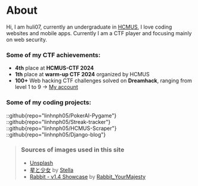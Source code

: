 # About
Hi, I am huli07, currently an undergraduate in [HCMUS](https://hcmus.edu.vn), I love coding websites and mobile apps. Currently I am a CTF player and focusing mainly on web security.

### Some of my CTF achievements:
- **4th** place at **HCMUS-CTF 2024**
- **1th** place at **warm-up CTF 2024** organized by HCMUS
- **100+** Web hacking CTF challenges solved on **Dreamhack**, ranging from level 1 to 9 -> [My account](https://dreamhack.io/users/63923)


### Some of my coding projects:
::github{repo="linhnph05/PokerAI-Pygame"}
::github{repo="linhnph05/Streak-tracker"}
::github{repo="linhnph05/HCMUS-Scraper"}
::github{repo="linhnph05/Django-blog"}

> ### Sources of images used in this site
> - [Unsplash](https://unsplash.com/)
> - [星と少女](https://www.pixiv.net/artworks/108916539) by [Stella](https://www.pixiv.net/users/93273965)
> - [Rabbit - v1.4 Showcase](https://civitai.com/posts/586908) by [Rabbit_YourMajesty](https://civitai.com/user/Rabbit_YourMajesty)